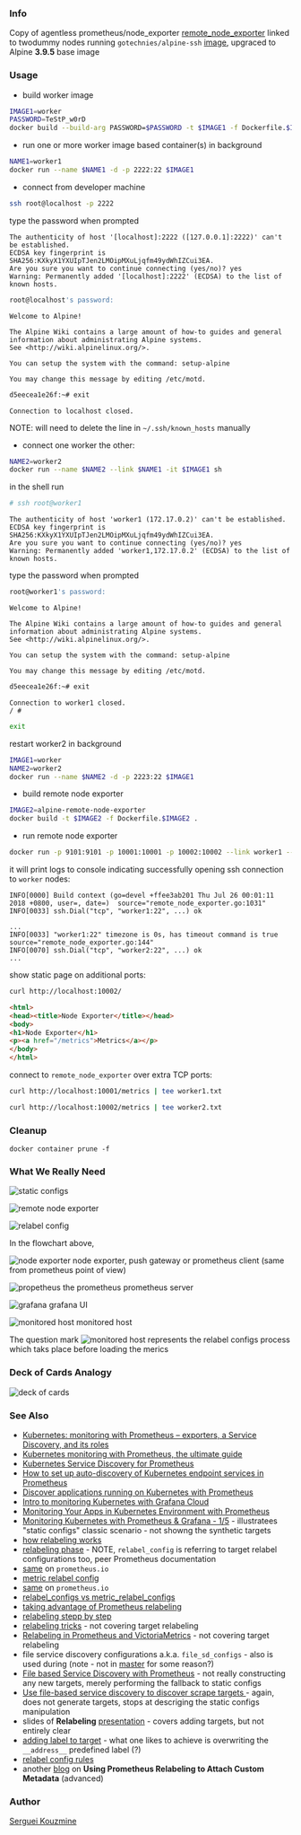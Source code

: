 ﻿### Info
Copy of agentless prometheus/node_exporter
[remote_node_exporter](https://github.com/phuslu/remote_node_exporter)
linked to twodummy nodes running `gotechnies/alpine-ssh` [image](https://github.com/arvindr226/alpine-ssh), upgraced to Alpine __3.9.5__ base image
### Usage
*  build worker image
```sh
IMAGE1=worker
PASSWORD=TeStP_w0rD
docker build --build-arg PASSWORD=$PASSWORD -t $IMAGE1 -f Dockerfile.$IMAGE1 .
```

* run one or more worker image based container(s) in background
```sh
NAME1=worker1
docker run --name $NAME1 -d -p 2222:22 $IMAGE1
```
* connect from developer machine
```sh
ssh root@localhost -p 2222
```

type the password when prompted
```text
The authenticity of host '[localhost]:2222 ([127.0.0.1]:2222)' can't be established.
ECDSA key fingerprint is SHA256:KXkyX1YXUIpTJen2LMOipMXuLjqfm49ydWhIZCui3EA.
Are you sure you want to continue connecting (yes/no)? yes
Warning: Permanently added '[localhost]:2222' (ECDSA) to the list of known hosts.
```
```sh
root@localhost's password:
```
```text
Welcome to Alpine!

The Alpine Wiki contains a large amount of how-to guides and general
information about administrating Alpine systems.
See <http://wiki.alpinelinux.org/>.

You can setup the system with the command: setup-alpine

You may change this message by editing /etc/motd.
```
```sh
d5eecea1e26f:~# exit
```

```text
Connection to localhost closed.
```
NOTE: will need to delete the line in `~/.ssh/known_hosts` manually
* connect one worker the other:
```sh
NAME2=worker2
docker run --name $NAME2 --link $NAME1 -it $IMAGE1 sh
```
in the shell run
```sh
# ssh root@worker1
```
```text
The authenticity of host 'worker1 (172.17.0.2)' can't be established.
ECDSA key fingerprint is SHA256:KXkyX1YXUIpTJen2LMOipMXuLjqfm49ydWhIZCui3EA.
Are you sure you want to continue connecting (yes/no)? yes
Warning: Permanently added 'worker1,172.17.0.2' (ECDSA) to the list of known hosts.
```
type the password when prompted
```sh
root@worker1's password:
```

```text
Welcome to Alpine!

The Alpine Wiki contains a large amount of how-to guides and general
information about administrating Alpine systems.
See <http://wiki.alpinelinux.org/>.

You can setup the system with the command: setup-alpine

You may change this message by editing /etc/motd.
```
```sh
d5eecea1e26f:~# exit
```

```text
Connection to worker1 closed.
/ #
```
```sh
exit
```

restart worker2 in background
```sh
IMAGE1=worker
NAME2=worker2
docker run --name $NAME2 -d -p 2223:22 $IMAGE1
```
*  build remote node exporter
```sh
IMAGE2=alpine-remote-node-exporter
docker build -t $IMAGE2 -f Dockerfile.$IMAGE2 .
```
* run remote node exporter
```sh
docker run -p 9101:9101 -p 10001:10001 -p 10002:10002 --link worker1 --link worker2 -it $IMAGE2
```
it will print logs to console indicating successfully opening ssh connection to `worker` nodes:
```text
INFO[0000] Build context (go=devel +ffee3ab201 Thu Jul 26 00:01:11 2018 +0800, user=, date=)  source="remote_node_exporter.go:1031"
INFO[0033] ssh.Dial("tcp", "worker1:22", ...) ok

...
INFO[0033] "worker1:22" timezone is 0s, has timeout command is true source="remote_node_exporter.go:144"
INFO[0070] ssh.Dial("tcp", "worker2:22", ...) ok
...
```
show static page on additional ports:

```sh
curl http://localhost:10002/
```
```html
<html>
<head><title>Node Exporter</title></head>
<body>
<h1>Node Exporter</h1>
<p><a href="/metrics">Metrics</a></p>
</body>
</html>
```
connect to `remote_node_exporter` over extra TCP ports:
```sh
curl http://localhost:10001/metrics | tee worker1.txt
```

```sh
curl http://localhost:10002/metrics | tee worker2.txt
```
### Cleanup
```
docker container prune -f
```
### What We Really Need

![static configs](https://github.com/sergueik/springboot_study/blob/master/basic-remote-node-exporter/screenshots/capture-static-configs.png)

![remote node exporter](https://github.com/sergueik/springboot_study/blob/master/basic-remote-node-exporter/screenshots/capture-remote-node-exporter.png)

![relabel config](https://github.com/sergueik/springboot_study/blob/master/basic-remote-node-exporter/screenshots/capture-relabel-connfig.png)



In the flowchart above,

![node exporter](https://github.com/sergueik/springboot_study/blob/master/basic-remote-node-exporter/screenshots/capture-node-exporter.png) node exporter, push gateway or prometheus client (same from prometheus point of view)

![propetheus](https://github.com/sergueik/springboot_study/blob/master/basic-remote-node-exporter/screenshots/capture-prometheus.png) the prometheus prometheus server

![grafana](https://github.com/sergueik/springboot_study/blob/master/basic-remote-node-exporter/screenshots/capture-grafana.png) grafana UI

![monitored host](https://github.com/sergueik/springboot_study/blob/master/basic-remote-node-exporter/screenshots/capture-monitored-host.png) monitored host

The question mark ![monitored host](https://github.com/sergueik/springboot_study/blob/master/basic-remote-node-exporter/screenshots/capture-relabel-configs-process.png) represents the relabel configs process which taks place before loading the merics

### Deck of Cards Analogy

![deck of cards](https://github.com/sergueik/springboot_study/blob/master/basic-remote-node-exporter/screenshots/capture-cards.png)




### See Also 

  * [Kubernetes: monitoring with Prometheus – exporters, a Service Discovery, and its roles](https://rtfm.co.ua/en/kubernetes-monitoring-with-prometheus-exporters-a-service-discovery-and-its-roles/)
  * [Kubernetes monitoring with Prometheus, the ultimate guide](https://sysdig.com/blog/kubernetes-monitoring-prometheus/)
  * [Kubernetes Service Discovery for Prometheus](https://alexandrev.medium.com/kubernetes-service-discovery-for-prometheus-fcab74237db6)
  * [How to set up auto-discovery of Kubernetes endpoint services in Prometheus](https://www.acagroup.be/en/blog/auto-discovery-of-kubernetes-endpoint-services-prometheus)
  * [Discover applications running on Kubernetes with Prometheus](https://blog.sebastian-daschner.com/entries/prometheus-kubernetes-discovery)
  * [Intro to monitoring Kubernetes with Grafana Cloud](https://grafana.com/go/webinar/intro-to-monitoring-kubernetes/?src=ggl-s&mdm=cpc&camp=nb-kubernetes-exact&cnt=137839432452&trm=kubernetes%20application%20metrics&device=c&gclid=Cj0KCQjwmPSSBhCNARIsAH3cYgY0gYIL2McGmC2DKyhRMszDBpP33OBxvtH0g8pxMlPVyBJNTl-_dosaAsCSEALw_wcB)
  * [Monitoring Your Apps in Kubernetes Environment with Prometheus](https://medium.com/kubernetes-tutorials/monitoring-your-kubernetes-deployments-with-prometheus-5665eda54045)
  * [Monitoring Kubernetes with Prometheus & Grafana - 1/5](https://www.youtube.com/watch?v=bErGEHf6GCc) - illustratees "static configs" classic scenario - not showng the synthetic targets
  * [how relabeling works](https://grafana.com/blog/2022/03/21/how-relabeling-in-prometheus-works/)
  * [relabeling phase](https://github.com/prometheus/prometheus/blob/c0fd228badaa726e3549b5e9a5ab8351aa25cb13/docs/configuration/configuration.md#relabel_config) - NOTE, `relabel_config` is referring to target relabel configurations too, peer Prometheus documentation
  * [same](https://prometheus.io/docs/prometheus/latest/configuration/configuration/#relabel_config) on `prometheus.io`
  * [metric relabel config](https://github.com/prometheus/prometheus/blob/c0fd228badaa726e3549b5e9a5ab8351aa25cb13/docs/configuration/configuration.md#metric_relabel_configs)
  * [same](https://prometheus.io/docs/prometheus/latest/configuration/configuration/#metric_relabel_configs) on `prometheus.io`
  * [relabel_configs vs metric_relabel_configs](https://www.robustperception.io/relabel_configs-vs-metric_relabel_configs)
  * [taking advantage of Prometheus relabeling](https://www.slideshare.net/roidelapluie/taking-advantage-of-prometheus-relabeling-109483749)
  * [relabeling stepp by step](https://nsrc.org/workshops/2021/sanog37/nmm/netmgmt/en/prometheus/ex-relabeling.htm)
  * [relabeling tricks](https://medium.com/quiq-blog/prometheus-relabeling-tricks-6ae62c56cbda) - not covering target relabeling
  * [Relabeling in Prometheus and VictoriaMetrics](https://valyala.medium.com/how-to-use-relabeling-in-prometheus-and-victoriametrics-8b90fc22c4b2) - not covering target relabeling
  * file service discovery configurations a.k.a. `file_sd_configs` [](https://github.com/prometheus/prometheus/blob/c0fd228badaa726e3549b5e9a5ab8351aa25cb13/docs/configuration/configuration.md#file_sd_config) - also is used during (note - not in [master](https://github.com/prometheus/prometheus/blob/master/docs/configuration/configuration.md) for some reason?)
  * [File based Service Discovery with Prometheus](https://ikod.medium.com/file-based-service-discovery-with-prometheus-65c8241aee03) - not really constructing any new targets, merely performing the fallback to static configs
  * [Use file-based service discovery to discover scrape targets ](https://prometheus.io/docs/guides/file-sd/) - again, does not generate targets, stops at descriging the static configs manipulation
  * slides of __Relabeling__ [presentation](https://promcon.io/2018-munich/slides/taking-advantage-of-relabeling.pdf) - covers adding targets, but not entirely clear
  * [adding label to target](https://albersdevelopment.net/2019/08/28/prometheus-adding-a-label-to-a-target/) - what one likes to achieve is overwriting the `__address__` predefined label (?)
  * [relabel config rules](https://blog.freshtracks.io/prometheus-relabel-rules-and-the-action-parameter-39c71959354a)
  * another [blog](https://brendonmatheson.com/2021/04/03/using-prometheus-relabeling-to-attach-custom-metadata.html) on __Using Prometheus Relabeling to Attach Custom Metadata__ (advanced)
  
  
### Author
[Serguei Kouzmine](kouzmine_serguei@yahoo.com)
